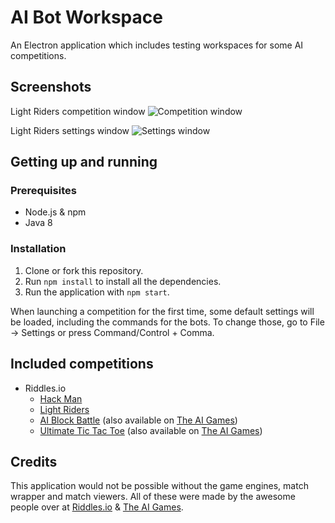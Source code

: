 # AI Bot Workspace
An Electron application which includes testing workspaces for some AI competitions.

## Screenshots
Light Riders competition window
![Competition window](https://i.imgur.com/N0ZnEml.png)

Light Riders settings window
![Settings window](https://i.imgur.com/i7A71az.png)

## Getting up and running
### Prerequisites
- Node.js & npm
- Java 8

### Installation
1. Clone or fork this repository.
2. Run `npm install` to install all the dependencies.
3. Run the application with `npm start`.

When launching a competition for the first time, some default settings will be loaded, including the commands for the bots. To change those, go to File -> Settings or press Command/Control + Comma.

## Included competitions
- Riddles.io
  - [Hack Man](https://booking.riddles.io/competitions/hack-man)
  - [Light Riders](https://starapple.riddles.io/competitions/light-riders)
  - [AI Block Battle](https://playground.riddles.io/competitions/ai-block-battle) (also available on [The AI Games](http://theaigames.com/competitions/ai-block-battle))
  - [Ultimate Tic Tac Toe](https://playground.riddles.io/competitions/ultimate-tic-tac-toe) (also available on [The AI Games](http://theaigames.com/competitions/ultimate-tic-tac-toe))

## Credits
This application would not be possible without the game engines, match wrapper and match viewers. All of these were made by the awesome people over at [Riddles.io](https://github.com/riddlesio) & [The AI Games](https://github.com/theaigames).

